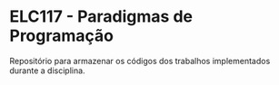 # ELC117 - Paradigmas de Programação

Repositório para armazenar os códigos dos trabalhos implementados durante a disciplina.
